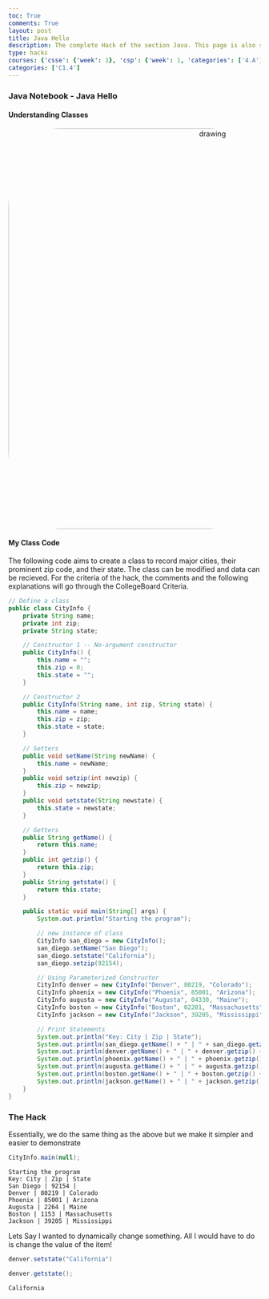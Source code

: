```yaml
---
toc: True
comments: True
layout: post
title: Java Hello
description: The complete Hack of the section Java. This page is also saved in a jupyter notebook.
type: hacks
courses: {'csse': {'week': 1}, 'csp': {'week': 1, 'categories': ['4.A']}, 'csa': {'week': 0}, 'labnotebook': {'week': 1}}
categories: ['C1.4']
---
```


### Java Notebook - Java Hello

#### Understanding Classes

<div style="text-align: center;">   
    <img src="/Rackets-Blog/images/java_class_diagram.png" alt="drawing" width="800" style="border-radius: 20%;"/>
</div>

#### My Class Code
The following code aims to create a class to record major cities, their prominent zip code, and their state. The class can be modified and data can be recieved. For the criteria of the hack, the comments and the following explanations will go through the CollegeBoard Criteria. 


```java
// Define a class
public class CityInfo {
    private String name;
    private int zip;
    private String state;

    // Constructor 1 -- No-argument constructor
    public CityInfo() {
        this.name = "";
        this.zip = 0;
        this.state = "";
    }

    // Constructor 2
    public CityInfo(String name, int zip, String state) {
        this.name = name;
        this.zip = zip;
        this.state = state;
    }

    // Setters
    public void setName(String newName) {
        this.name = newName;
    }
    public void setzip(int newzip) {
        this.zip = newzip;
    }
    public void setstate(String newstate) {
        this.state = newstate;
    }

    // Getters
    public String getName() {
        return this.name;
    }
    public int getzip() {
        return this.zip;
    }
    public String getstate() {
        return this.state;
    }

    public static void main(String[] args) {
        System.out.println("Starting the program");

        // new instance of class
        CityInfo san_diego = new CityInfo();
        san_diego.setName("San Diego");
        san_diego.setstate("California");
        san_diego.setzip(92154);

        // Using Parameterized Constructor
        CityInfo denver = new CityInfo("Denver", 80219, "Colorado");
        CityInfo phoenix = new CityInfo("Phoenix", 85001, "Arizona");
        CityInfo augusta = new CityInfo("Augusta", 04330, "Maine");
        CityInfo boston = new CityInfo("Boston", 02201, "Massachusetts");
        CityInfo jackson = new CityInfo("Jackson", 39205, "Mississippi");

        // Print Statements
        System.out.println("Key: City | Zip | State");
        System.out.println(san_diego.getName() + " | " + san_diego.getzip() + " | " + san_diego.getstate());
        System.out.println(denver.getName() + " | " + denver.getzip() + " | " + denver.getstate());
        System.out.println(phoenix.getName() + " | " + phoenix.getzip() + " | " + phoenix.getstate());
        System.out.println(augusta.getName() + " | " + augusta.getzip() + " | " + augusta.getstate());
        System.out.println(boston.getName() + " | " + boston.getzip() + " | " + boston.getstate());
        System.out.println(jackson.getName() + " | " + jackson.getzip() + " | " + jackson.getstate());
    }
}


```

### The Hack

Essentially, we do the same thing as the above but we make it simpler and easier to demonstrate


```java
CityInfo.main(null);
```

    Starting the program
    Key: City | Zip | State
    San Diego | 92154 | 
    Denver | 80219 | Colorado
    Phoenix | 85001 | Arizona
    Augusta | 2264 | Maine
    Boston | 1153 | Massachusetts
    Jackson | 39205 | Mississippi


Lets Say I wanted to dynamically change something. All I would have to do is change the value of the item!


```java
denver.setstate("California")
```


```java
denver.getstate();
```




    California


